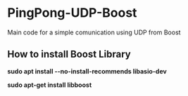 # PingPong-UDP-Boost
Main code for a simple comunication using UDP from Boost

## How to install Boost Library
**sudo apt install --no-install-recommends libasio-dev**

**sudo apt-get install libboost**
